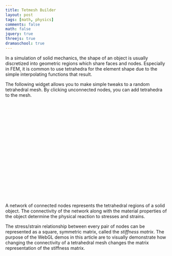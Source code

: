 ```yaml
---
title: Tetmesh Builder
layout: post
tags: [math, physics]
comments: false
math: false
jquery: true
threejs: true
dramaschool: true
---
```


<style>
div.container-3js canvas {
    background-color: #000;
    width: 100%;
    height: 100%;
    padding: 0;
    margin: 0;
    position: static;
}

div.centered {
    text-align: center;
}

</style>


In a simulation of solid mechanics, the shape of an object is usually discretized into geometric regions which share faces and nodes. Especially in FEM, it is common to use tetrahedra for the element shape due to the simple interpolating functions that result.

The following widget allows you to make simple tweaks to a random tetrahedral mesh. By clicking unconnected nodes, you can add tetrahedra to the mesh.

<div class="container-3js" id="{{ page.title | slugify }}-tetmesh" style="height:300px;"></div>

A network of connected nodes represents the tetrahedral regions of a solid object. The connectivity of the network along with the material properties of the object determine the physical reaction to stresses and strains.

The stress/strain relationship between every pair of nodes can be represented as a square, symmetric matrix, called the _stiffness matrix_. The purpose of the WebGL demos in this article are to visually demonstrate how changing the connectivity of a tetrahedral mesh changes the matrix representation of the stiffness matrix.

<script type="text/javascript">

//
// Dear lord, please save my soul. I knoweth the horrors of this code
// which I have brought up, yet I have done nothing to correct it.
//

var TetmeshBuilder = function() {

    //
    // Data Structures
    //

    var tet_tris = [
        [0, 1, 3, 2], // The last index is the point which is NOT included in each tri.
        [0, 2, 1, 3],
        [0, 3, 2, 1],
        [1, 2, 3, 0]
    ];

    class Tet {
        constructor(indices, vertices) {
            this.indices = indices;
            this.vertices = vertices;
            this.compute_normals();

            // If any normal is inverted, swap two
            // vertex indices and invert all of the normals.
            {
                var a = this.get_vert(0, 0);
                var d = this.get_vert(0, 3);
                var n = this.get_norm(0);
                var ad = new THREE.Vector3();
                ad.subVectors(d, a);
                if (n.dot(ad) > 0) {
                    var temp = this.indices[0];
                    this.indices[0] = this.indices[1];
                    this.indices[1] = temp;
                    this.compute_normals();
                }
            }
        }

        compute_normals() {
            this.normals = [];
            for (var i = 0; i < 4; ++i) {
                var tri = this.get_tri(i);
                var a = this.vertices[tri[0]];
                var b = this.vertices[tri[1]];
                var c = this.vertices[tri[2]];
                var ab = new THREE.Vector3();
                var ac = new THREE.Vector3();
                var n = new THREE.Vector3();
                ab.subVectors(b, a);
                ac.subVectors(c, a);
                n.crossVectors(ac, ab);
                this.normals.push(n);
            }
        }

        get_tri(index) {
            return [
                this.indices[tet_tris[index][0]],
                this.indices[tet_tris[index][1]],
                this.indices[tet_tris[index][2]],
                this.indices[tet_tris[index][3]]];
        }

        get_vert(tri_index, vert_index) {
            var tri = this.get_tri(tri_index);
            return this.vertices[tri[vert_index]];
        }

        get_verts(tri_index) {
            return [
                this.get_vert(tri_index, 0),
                this.get_vert(tri_index, 1),
                this.get_vert(tri_index, 1)];
        }

        get_norm(index) {
            return this.normals[index];
        }

        make_face(index) {
            var tri = this.get_tri(index);
            return new THREE.Face3(tri[0], tri[1], tri[2]);
        }

        is_inside(point) {
            var inside = true;
            for (var i = 0; i < 4; ++i) {
                var ap = point - this.get_vert(i, 0);
                var n = this.get_normal(i);
                if (n.dot(ap) > 0) {
                    inside = false;
                    break;
                }
            }
            return inside;
        }
    }

    class Tetmesh {
        constructor() {
            this.vertices = [];
            this.tetrahedra = [];
        }

        add_tet(indices) {
            var tet = new Tet(indices, this.vertices);
            this.tetrahedra.push(tet);
        }

        is_inside(point) {
            for (var i = 0; i < this.tetrahedra.length; ++i) {
                if (this.tetrahedra.is_inside(point)) {
                    return true;
                }
            }
            return false;
        }

        randomize() {

            // Add some verts
            for (var i = 0; i < 20; ++i) {
                var vert = [];
                for (var j = 0; j < 3; ++j) {
                    vert.push(-15 + Math.floor(Math.random() * Math.floor(30)));
                }
                this.vertices.push(new THREE.Vector3(vert[0], vert[1], vert[2]));
            }

            // Add a couple tets
            this.add_tet([ 0, 1, 2, 3 ]);
        }
    }


    //
    // Actors
    //

    class SceneActor extends DRAMA.Actor {
        constructor(container, height=5, perspective=false) {
            super();
            this.container = container;
            var containerWidth = container.width();
            var containerHeight = container.height();
            this.aspect = containerWidth / containerHeight;
            this.cameraHeight = height;
            this.cameraHeightTarget = height;
            this.scene = new THREE.Scene();

            if (perspective) {
                this.camera = new THREE.PerspectiveCamera(45, this.aspect, 0.1, 1000);
            } else {
                this.camera = new THREE.OrthographicCamera( -height*this.aspect, height*this.aspect, -height, height, 1, 1000);
            }

            this.renderer = new THREE.WebGLRenderer({ antialias: true });
            this.renderer.setSize( containerWidth, containerHeight );
            this.renderer.setClearColor(0xFCFAF7, 1);
            this.camera.position.z = 50;
            container.get(0).appendChild( this.renderer.domElement );
        }

        update() {
            this.cameraHeight += (this.cameraHeightTarget - this.cameraHeight) * 0.1;
            this.camera.left = -this.cameraHeight * this.aspect;
            this.camera.right = this.cameraHeight * this.aspect;
            this.camera.top = -this.cameraHeight;
            this.camera.bottom = this.cameraHeight;
            this.camera.updateProjectionMatrix();
            this.renderer.render( this.scene, this.camera );
        }
    }

    var pointGeometry = new THREE.SphereGeometry( .5, 32, 32 );
    var pointMaterial = new THREE.MeshBasicMaterial({ color: 0x000000 });
    var pointMaterialAddActive = new THREE.MeshBasicMaterial({ color: 0x00addf });
    var pointMaterialSplitActive = new THREE.MeshBasicMaterial({ color: 0xff0000 });
    var tetMaterial = new THREE.MeshNormalMaterial();
    var tetMaterialPreview = new THREE.MeshBasicMaterial({ color: 0x777777, wireframe: true });

    class TetmeshActor extends DRAMA.Actor {
        constructor(scene, camera, tetmesh, mouse) {
            super();
            this.scene = scene;
            this.camera = camera;
            this.mouseInteraction = false;
            this.mouse = mouse;
            this.obj = null;
            this.preview_obj = null;
            this.active_point = null;
            this.tetmesh = null;
            this.active_indices = null;
            this.set_tetmesh(tetmesh);
        }

        set_tetmesh(tetmesh) {
            this.tetmesh = tetmesh;

            if (this.obj != null) {
                this.scene.remove(this.obj);
            }

            this.obj = new THREE.Object3D();
            this.add_points = [];

            // Add new points
            {
                var points_obj = new THREE.Object3D();
                for (var i = 0; i < tetmesh.vertices.length; ++i) {
                    var vert = tetmesh.vertices[i];
                    var mesh = new THREE.Mesh(pointGeometry, pointMaterial);
                    mesh.position.set(vert.x, vert.y, vert.z);
                    mesh.index = i;
                    points_obj.add(mesh);

                    // The first four points belong to a tet already, so don't add them
                    if (i > 3) {
                        this.add_points.push(mesh);
                    }
                }
                this.obj.add(points_obj);
            }

            // Add new tets
            {
                var tetGeo = new THREE.Geometry();
                for (var i = 0; i < tetmesh.vertices.length; ++i) {
                    tetGeo.vertices.push(tetmesh.vertices[i]);
                }
                for (var i = 0; i < tetmesh.tetrahedra.length; ++i) {
                    var tet = tetmesh.tetrahedra[i];
                    for (var j = 0; j < 4; ++j) {
                        tetGeo.faces.push(tet.make_face(j));
                    }
                }

                tetGeo.computeBoundingSphere();
                tetGeo.computeFaceNormals();
                var mesh = new THREE.Mesh(tetGeo, tetMaterial);
                this.obj.add(mesh);
            }

            this.scene.add(this.obj);
        }

        set_active_point(new_active_point) {

            // De-color the current active point
            if (this.active_point) {
                this.active_point.material = pointMaterial;
            }

            // Delete the old preview tet 3js obj
            if (this.preview_obj != null) {
                this.obj.remove(this.preview_obj);
            }

            // Select the new active point
            this.active_point = new_active_point;
            if (!this.active_point) {
                return;
            }

            // Color the current active point
            this.active_point.material = pointMaterialAddActive;

            // Figure out which face this point will be extending.
            // We pick the "closest" one which faces the point.
            this.active_indices = [];
            {
                var active_index = this.active_point.index;
                var max_proj = -1;
                for (var i = 0; i < this.tetmesh.tetrahedra.length; ++i) {
                    var tet = this.tetmesh.tetrahedra[i];
                    for (var j = 0; j < 4; ++j) {
                        var tri = tet.get_tri(j);
                        var n = tet.get_norm(j).normalize();
                        var a = this.tetmesh.vertices[tri[0]];
                        var p = this.tetmesh.vertices[active_index];
                        var ap = new THREE.Vector3();
                        ap.subVectors(p, a);
                        var proj = n.dot(ap);

                        if (0 < proj && proj > max_proj) {
                            max_proj = proj;
                            this.active_indices = [ tri[0], tri[1], tri[2], active_index];
                        }
                    }
                }
            }

            // Make a new preview tet 3js obj
            {
                var tetGeo = new THREE.Geometry();
                for (var i = 0; i < this.tetmesh.vertices.length; ++i) {
                    tetGeo.vertices.push(this.tetmesh.vertices[i]);
                }
                for (var i = 0; i < 4; ++i) {
                    var tri = [this.active_indices[tet_tris[i][0]], this.active_indices[tet_tris[i][1]], this.active_indices[tet_tris[i][2]] ];
                    tetGeo.faces.push(new THREE.Face3(tri[0], tri[1], tri[2]));
                }
                tetGeo.computeBoundingSphere();
                this.preview_obj = new THREE.Mesh(tetGeo, tetMaterialPreview);
                this.obj.add(this.preview_obj);
            }
        }

        add_active_tet() {
            if (this.active_point) {

                // Add the geometry to the tetmesh and the 3js obj
                {
                    this.tetmesh.add_tet(this.active_indices);
                    var tet = this.tetmesh.tetrahedra[this.tetmesh.tetrahedra.length - 1];
                    var tetGeo = new THREE.Geometry();
                    for (var i = 0; i < this.tetmesh.vertices.length; ++i) {
                        tetGeo.vertices.push(this.tetmesh.vertices[i]);
                    }
                    for (var i = 0; i < 4; ++i) {
                        var tri = [this.active_indices[tet_tris[i][0]], this.active_indices[tet_tris[i][1]], this.active_indices[tet_tris[i][2]] ];
                        tetGeo.faces.push(new THREE.Face3(tri[0], tri[1], tri[2]));
                    }
                    tetGeo.computeBoundingSphere();
                    tetGeo.computeFaceNormals();
                    var mesh = new THREE.Mesh(tetGeo, tetMaterial);
                    this.obj.add(mesh);
                }

                // remove from the add points list so it won't be cast against any more
                {
                    var old_idx = 0;
                    for (; old_idx < this.add_points.length; ++old_idx) {
                        if (this.add_points[old_idx] == this.active_point) {
                            break;
                        }
                    }
                    this.add_points.splice(old_idx, 1);
                }
            }
        }

        update() {
            var multiplier = this.mouseInteraction ? 0.1 : 1.0;
            this.obj.rotation.x += 0.01 * multiplier;
            this.obj.rotation.y += 0.005 * multiplier;
            this.obj.rotation.z += 0.001 * multiplier;

            // Raycast to each point, "activate" the first one
            var raycaster = new THREE.Raycaster();
            raycaster.setFromCamera( this.mouse, this.camera );
            var intersects = raycaster.intersectObjects(this.add_points, true);
            if (intersects.length > 0) {
                this.set_active_point(intersects[0].object);
            } else {
                this.set_active_point(null);
            }
        }
    }

    //
    // Global Data (shhh! don't tell anyone)
    //


    // Scene references
    var tetmeshMouse = new THREE.Vector2();
    var tetmeshScene;

    //
    // Interaction callbacks
    //

    //
    // Set up scenes
    //

    {
        var container = $("#{{ page.title | slugify }}-tetmesh");
        tetmeshScene = new SceneActor(container, 20);
        DRAMA.add(tetmeshScene);
        var tetmesh = new Tetmesh();
        tetmesh.randomize();
        var tetmeshActor = new TetmeshActor(
            tetmeshScene.scene,
            tetmeshScene.camera,
            tetmesh,
            tetmeshMouse);
        DRAMA.add(tetmeshActor);
        container.mouseenter(function() { tetmeshActor.mouseInteraction = true; });
        container.mouseleave(function() { tetmeshActor.mouseInteraction = false; });
        container.mousemove(function(e) {
            // calculate mouse position in normalized device coordinates
            // (-1 to +1) for both components
            var rect = container[0].getBoundingClientRect();
            tetmeshMouse.x = ( (event.clientX - rect.left) / container.width() ) * 2 - 1;
            tetmeshMouse.y = -( (event.clientY - rect.top) / container.height() ) * 2 + 1;
        });
        container.mousedown(function(e) {
            tetmeshActor.add_active_tet();
        });
    }
}

$(document).ready(TetmeshBuilder);

</script>

